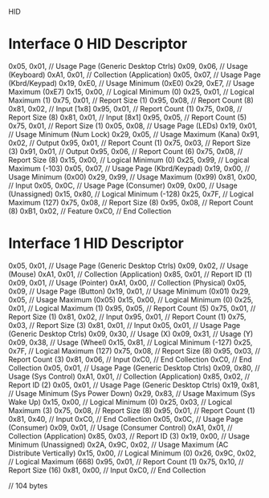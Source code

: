 HID

# Interface 0 HID Descriptor
0x05, 0x01, // Usage Page (Generic Desktop Ctrls)
0x09, 0x06, // Usage (Keyboard)
0xA1, 0x01, // Collection (Application)
0x05, 0x07, //   Usage Page (Kbrd/Keypad)
0x19, 0xE0, //   Usage Minimum (0xE0)
0x29, 0xE7, //   Usage Maximum (0xE7)
0x15, 0x00, //   Logical Minimum (0)
0x25, 0x01, //   Logical Maximum (1)
0x75, 0x01, //   Report Size (1)
0x95, 0x08, //   Report Count (8)
0x81, 0x02, //   Input [1x8]
0x95, 0x01, //   Report Count (1)
0x75, 0x08, //   Report Size (8)
0x81, 0x01, //   Input [8x1]
0x95, 0x05, //   Report Count (5)
0x75, 0x01, //   Report Size (1)
0x05, 0x08, //   Usage Page (LEDs)
0x19, 0x01, //   Usage Minimum (Num Lock)
0x29, 0x05, //   Usage Maximum (Kana)
0x91, 0x02, //   Output
0x95, 0x01, //   Report Count (1)
0x75, 0x03, //   Report Size (3)
0x91, 0x01, //   Output
0x95, 0x06, //   Report Count (6)
0x75, 0x08, //   Report Size (8)
0x15, 0x00, //   Logical Minimum (0)
0x25, 0x99, //   Logical Maximum (-103)
0x05, 0x07, //   Usage Page (Kbrd/Keypad)
0x19, 0x00, //   Usage Minimum (0x00)
0x29, 0x99, //   Usage Maximum (0x99)
0x81, 0x00, //   Input
0x05, 0x0C, //   Usage Page (Consumer)
0x09, 0x00, //   Usage (Unassigned)
0x15, 0x80, //   Logical Minimum (-128)
0x25, 0x7F, //   Logical Maximum (127)
0x75, 0x08, //   Report Size (8)
0x95, 0x08, //   Report Count (8)
0xB1, 0x02, //   Feature
0xC0,       // End Collection

# Interface 1 HID Descriptor
0x05, 0x01,       // Usage Page (Generic Desktop Ctrls)
0x09, 0x02,       // Usage (Mouse)
0xA1, 0x01,       // Collection (Application)
0x85, 0x01,       //   Report ID (1)
0x09, 0x01,       //   Usage (Pointer)
0xA1, 0x00,       //   Collection (Physical)
0x05, 0x09,       //     Usage Page (Button)
0x19, 0x01,       //     Usage Minimum (0x01)
0x29, 0x05,       //     Usage Maximum (0x05)
0x15, 0x00,       //     Logical Minimum (0)
0x25, 0x01,       //     Logical Maximum (1)
0x95, 0x05,       //     Report Count (5)
0x75, 0x01,       //     Report Size (1)
0x81, 0x02,       //     Input
0x95, 0x01,       //     Report Count (1)
0x75, 0x03,       //     Report Size (3)
0x81, 0x01,       //     Input
0x05, 0x01,       //     Usage Page (Generic Desktop Ctrls)
0x09, 0x30,       //     Usage (X)
0x09, 0x31,       //     Usage (Y)
0x09, 0x38,       //     Usage (Wheel)
0x15, 0x81,       //     Logical Minimum (-127)
0x25, 0x7F,       //     Logical Maximum (127)
0x75, 0x08,       //     Report Size (8)
0x95, 0x03,       //     Report Count (3)
0x81, 0x06,       //     Input
0xC0,             //   End Collection
0xC0,             // End Collection
0x05, 0x01,       // Usage Page (Generic Desktop Ctrls)
0x09, 0x80,       // Usage (Sys Control)
0xA1, 0x01,       // Collection (Application)
0x85, 0x02,       //   Report ID (2)
0x05, 0x01,       //   Usage Page (Generic Desktop Ctrls)
0x19, 0x81,       //   Usage Minimum (Sys Power Down)
0x29, 0x83,       //   Usage Maximum (Sys Wake Up)
0x15, 0x00,       //   Logical Minimum (0)
0x25, 0x03,       //   Logical Maximum (3)
0x75, 0x08,       //   Report Size (8)
0x95, 0x01,       //   Report Count (1)
0x81, 0x40,       //   Input
0xC0,             // End Collection
0x05, 0x0C,       // Usage Page (Consumer)
0x09, 0x01,       // Usage (Consumer Control)
0xA1, 0x01,       // Collection (Application)
0x85, 0x03,       //   Report ID (3)
0x19, 0x00,       //   Usage Minimum (Unassigned)
0x2A, 0x9C, 0x02, //   Usage Maximum (AC Distribute Vertically)
0x15, 0x00,       //   Logical Minimum (0)
0x26, 0x9C, 0x02, //   Logical Maximum (668)
0x95, 0x01,       //   Report Count (1)
0x75, 0x10,       //   Report Size (16)
0x81, 0x00,       //   Input
0xC0,             // End Collection

// 104 bytes
